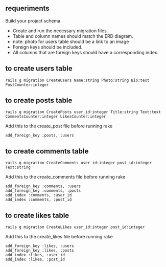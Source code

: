 ## requeriments

Build your project schema.
  - Create and run the necessary migration files.
  - Table and column names should match the ERD diagram.
  - note: photo for users table should be a link to an image
  - Foreign keys should be included.
  - All columns that are foreign keys should have a corresponding index.

## to create users table
```
rails g migration CreateUsers Name:string Photo:string Bio:text PostCounter:integer
```
## to create posts table
```
rails g migration CreatePosts user_id:integer Title:string Text:text CommentsCounter:integer LikesCounter:integer
```

Add this to the create_post file before running rake   

```
add_foreign_key :posts, :users
```

## to create comments table
```
rails g migration CreateComments user_id:integer post_id:integer Text:string
```

Add this to the create_comments file before running rake

```
add_foreign_key :comments, :users
add_foreign_key :comments, :posts
add_index :comments, :user_id
add_index :comments, :post_id
```


## to create likes table

```
rails g migration CreateLikes user_id:integer post_id:integer
```   

Add this to the create_likes file before running rake
   
```
add_foreign_key :likes, :users
add_foreign_key :likes, :posts
add_index :likes, :user_id
add_index :likes, :post_id
```